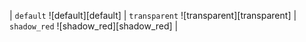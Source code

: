 | `default` ![default][default] | `transparent` ![transparent][transparent] | `shadow_red` ![shadow_red][shadow_red] |
